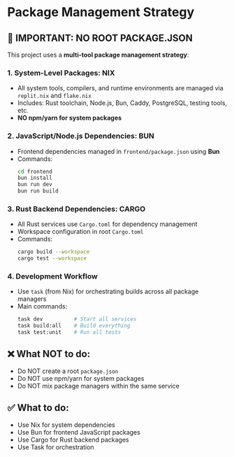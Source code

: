 
# Package Management Strategy

## 🚨 IMPORTANT: NO ROOT PACKAGE.JSON

This project uses a **multi-tool package management strategy**:

### 1. **System-Level Packages: NIX**
- All system tools, compilers, and runtime environments are managed via `replit.nix` and `flake.nix`
- Includes: Rust toolchain, Node.js, Bun, Caddy, PostgreSQL, testing tools, etc.
- **NO npm/yarn for system packages**

### 2. **JavaScript/Node.js Dependencies: BUN**
- Frontend dependencies managed in `frontend/package.json` using **Bun**
- Commands:
  ```bash
  cd frontend
  bun install
  bun run dev
  bun run build
  ```

### 3. **Rust Backend Dependencies: CARGO**
- All Rust services use `Cargo.toml` for dependency management
- Workspace configuration in root `Cargo.toml`
- Commands:
  ```bash
  cargo build --workspace
  cargo test --workspace
  ```

### 4. **Development Workflow**
- Use `task` (from Nix) for orchestrating builds across all package managers
- Main commands:
  ```bash
  task dev          # Start all services
  task build:all    # Build everything
  task test:unit    # Run all tests
  ```

## ❌ What NOT to do:
- Do NOT create a root `package.json`
- Do NOT use npm/yarn for system packages
- Do NOT mix package managers within the same service

## ✅ What to do:
- Use Nix for system dependencies
- Use Bun for frontend JavaScript packages
- Use Cargo for Rust backend packages
- Use Task for orchestration
